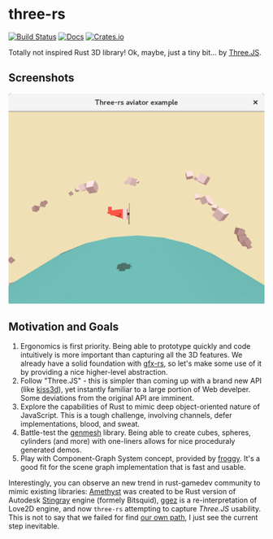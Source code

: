 # three-rs
[![Build Status](https://travis-ci.org/kvark/three-rs.svg)](https://travis-ci.org/kvark/three-rs)
[![Docs](https://docs.rs/three/badge.svg)](https://docs.rs/three)
[![Crates.io](https://img.shields.io/crates/v/three.svg?maxAge=2592000)](https://crates.io/crates/three)

Totally not inspired Rust 3D library! Ok, maybe, just a tiny bit... by [Three.JS](http://threejs.org).

## Screenshots

![Aviator](Aviator.png)

## Motivation and Goals

  1. Ergonomics is first priority. Being able to prototype quickly and code intuitively is more important than capturing all the 3D features. We already have a solid foundation with [gfx-rs](https://github.com/gfx-rs/gfx), so let's make some use of it by providing a nice higher-level abstraction.
  2. Follow "Three.JS" - this is simpler than coming up with a brand new API (like [kiss3d](https://github.com/sebcrozet/kiss3d)), yet instantly familiar to a large portion of Web develper. Some deviations from the original API are imminent.
  3. Explore the capabilities of Rust to mimic deep object-oriented nature of JavaScript. This is a tough challenge, involving channels, defer implementations, blood, and sweat.
  4. Battle-test the [genmesh](https://github.com/gfx-rs/genmesh) library. Being able to create cubes, spheres, cylinders (and more) with one-liners allows for nice proceduraly generated demos.
  5. Play with Component-Graph System concept, provided by [froggy](https://github.com/kvark/froggy). It's a good fit for the scene graph implementation that is fast and usable.

Interestingly, you can observe an new trend in rust-gamedev community to mimic existing libraries: [Amethyst](https://github.com/amethyst/amethyst) was created to be Rust version of Autodesk [Stingray](??) engine (formely Bitsquid), [ggez](https://github.com/ggez/ggez) is a re-interpretation of Love2D engine, and now `three-rs` attempting to capture _Three.JS_ usability. This is not to say that we failed for find [our own path](https://users.rust-lang.org/t/game-engine-design-lego-bricks/9151), I just see the current step inevitable.
